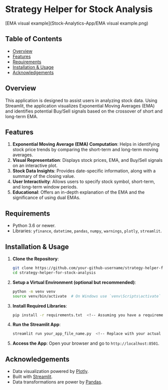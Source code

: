 # Strategy Helper for Stock Analysis

[EMA visual example](Stock-Analytics-App/EMA visual example.png)

## Table of Contents
- [Overview](#overview)
- [Features](#features)
- [Requirements](#requirements)
- [Installation & Usage](#installation--usage)
- [Acknowledgements](#acknowledgements)

## Overview

This application is designed to assist users in analyzing stock data. Using Streamlit, the application visualizes Exponential Moving Averages (EMA) and identifies potential Buy/Sell signals based on the crossover of short and long-term EMA.

## Features
1. **Exponential Moving Average (EMA) Computation**: Helps in identifying stock price trends by comparing the short-term and long-term moving averages.
2. **Visual Representation**: Displays stock prices, EMA, and Buy/Sell signals on an interactive plot.
3. **Stock Data Insights**: Provides date-specific information, along with a summary of the closing value.
4. **User Interactivity**: Allows users to specify stock symbol, short-term, and long-term window periods.
5. **Educational**: Offers an in-depth explanation of the EMA and the significance of using dual EMAs.

## Requirements

- Python 3.6 or newer.
- Libraries: `yfinance`, `datetime`, `pandas`, `numpy`, `warnings`, `plotly`, `streamlit`.

## Installation & Usage

1. **Clone the Repository**:
    ```bash
    git clone https://github.com/your-github-username/strategy-helper-for-stock-analysis.git
    cd strategy-helper-for-stock-analysis
    ```

2. **Setup a Virtual Environment (optional but recommended)**:
    ```bash
    python -m venv venv
    source venv/bin/activate  # On Windows use `venv\Scripts\activate`
    ```

3. **Install Required Libraries**:
    ```bash
    pip install -r requirements.txt  <!-- Assuming you have a requirements.txt file with necessary libraries -->
    ```

4. **Run the Streamlit App**:
    ```bash
    streamlit run your_app_file_name.py  <!-- Replace with your actual app file name if different -->
    ```

5. **Access the App**: Open your browser and go to `http://localhost:8501`.

## Acknowledgements

- Data visualization powered by [Plotly](https://plotly.com/).
- Built with [Streamlit](https://www.streamlit.io/).
- Data transformations are power by [Pandas](https://pandas.pydata.org/).

